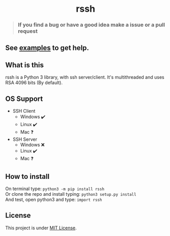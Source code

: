 <h1 align="center"> rssh </h1>

> ### If you find a bug or have a good idea make a issue or a pull request

## See [examples](https://github.com/ReddyyZ/rssh/tree/master/examples) to get help.

## What is this
rssh is a Python 3 library, with ssh server/client. It's multithreaded and uses RSA 4096 bits (By default).

## OS Support
- SSH Client
    - Windows :heavy_check_mark:
    - Linux :heavy_check_mark:
    - Mac :question:
- SSH Server
    - Windows :x:
    - Linux :heavy_check_mark:
    - Mac :question:

## How to install
On terminal type: ```python3 -m pip install rssh ```                                                   
Or clone the repo and install typing: ```python3 setup.py install```                                   
And test, open python3 and type: ```import rssh```

## License
This project is under [MIT License](LICENSE).
